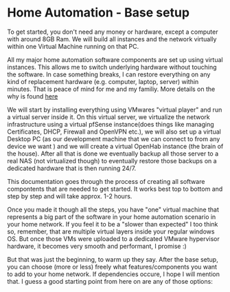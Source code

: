 # Home Automation - Base setup
To get started, you don't need any money or hardware, except a computer with around 8GB Ram. We will build all instances and the network virtually within one Virtual Machine running on that PC.

All my major home automation software components are set up using virtual instances. This allows me to switch underlying hardware without touching the software. In case something breaks, I can restore everything on any kind of replacement hardware (e.g. computer, laptop, server) within minutes. That is peace of mind for me and my familiy. More details on the why is found [here](why_virtualization.md)

We will start by installing everything using VMwares "virtual player" and run a virtual server inside it. On this virtual server, we virtualize the network infrastructure using a virtual pfSense instance(does things like managing Certificates, DHCP, Firewall and OpenVPN etc.), we will also set up a virtual Desktop PC (as our development machine that we can connect to from any device we want ) and we will create a virtual OpenHab instance (the brain of the house). After all that is done we eventually backup all those server to a real NAS (not virtualized though) to eventually restore those backups on a dedicated hardware that is then running 24/7.

This documentation goes through the process of creating all software compontents that are needed to get started. It works best top to bottom and step by step and will take approx. 1-2 hours.


Once you made it though all the steps, you have "one" virtual machine that represents a big part of the software in your home automation scenario in your home network. If you feel it to be a "slower than expected" I too think so, remember, that are multiple virtual layers inside your regular windows OS. But once those VMs were uploaded to a dedicated VMware hypervisor hardware, it becomes very smooth and performant, I promise :)

But that was just the beginning, to warm up they say. After the base setup, you can choose (more or less) freely what features/components you want to add to your home network. If dependencies occure, I hope I will mention that. I guess a good starting point from here on are any of those options:




